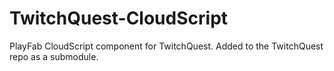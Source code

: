 # TwitchQuest-CloudScript
PlayFab CloudScript component for TwitchQuest. Added to the TwitchQuest repo as a submodule.
